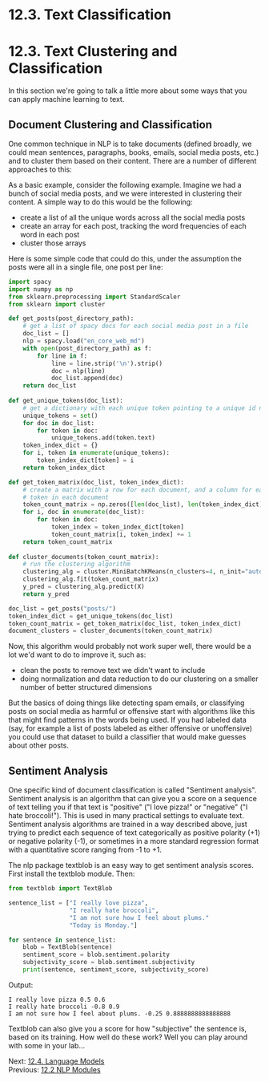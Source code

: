 # 12.3. Text Classification

# 12.3. Text Clustering and Classification

In this section we're going to talk a little more about some ways that you can apply machine learning to text.

## Document Clustering and Classification
One common technique in NLP is to take documents (defined broadly, we could mean sentences, paragraphs, books, 
emails, social media posts, etc.) and to cluster them based on their content. There are a number of different approaches
to this:

As a basic example, consider the following example. Imagine we had a bunch of social media posts, and we were interested 
in clustering their content. A simple way to do this would be the following:
- create a list of all the unique words across all the social media posts
- create an array for each post, tracking the word frequencies of each word in each post
- cluster those arrays

Here is some simple code that could do this, under the assumption the posts were all in a single file, one post per 
line:
```python
import spacy
import numpy as np
from sklearn.preprocessing import StandardScaler
from sklearn import cluster

def get_posts(post_directory_path):
    # get a list of spacy docs for each social media post in a file
    doc_list = []
    nlp = spacy.load("en_core_web_md")
    with open(post_directory_path) as f:
        for line in f:
            line = line.strip('\n').strip()
            doc = nlp(line)
            doc_list.append(doc)
    return doc_list
            
def get_unique_tokens(doc_list):
    # get a dictionary with each unique token pointing to a unique id number
    unique_tokens = set()
    for doc in doc_list:
        for token in doc:
            unique_tokens.add(token.text)
    token_index_dict = {}
    for i, token in enumerate(unique_tokens):
        token_index_dict[token] = i
    return token_index_dict

def get_token_matrix(doc_list, token_index_dict):
    # create a matrix with a row for each document, and a column for each token, giving us the freq of each 
    # token in each document
    token_count_matrix = np.zeros([len(doc_list), len(token_index_dict)])
    for i, doc in enumerate(doc_list):
        for token in doc:
            token_index = token_index_dict[token]
            token_count_matrix[i, token_index] += 1
    return token_count_matrix
            
def cluster_documents(token_count_matrix):
    # run the clustering algorithm
    clustering_alg = cluster.MiniBatchKMeans(n_clusters=4, n_init="auto")
    clustering_alg.fit(token_count_matrix)
    y_pred = clustering_alg.predict(X)
    return y_pred

doc_list = get_posts("posts/")
token_index_dict = get_unique_tokens(doc_list)
token_count_matrix = get_token_matrix(doc_list, token_index_dict)
document_clusters = cluster_documents(token_count_matrix)
```
Now, this algorithm would probably not work super well, there would be a lot we'd want to do to improve it, such as: 
- clean the posts to remove text we didn't want to include
- doing normalization and data reduction to do our clustering on a smaller number of better structured dimensions

But the basics of doing things like detecting spam emails, or classifying posts on social media as harmful or offensive
start with algorithms like this that might find patterns in the words being used. If you had labeled data (say, for 
example a list of posts labeled as either offensive or unoffensive) you could use that dataset to build a classifier that 
would make guesses about other posts.

## Sentiment Analysis
One specific kind of document classification is called "Sentiment analysis". Sentiment analysis is an algorithm that can 
give you a score on a sequence of text telling you if that text is "positive" ("I love pizza!" or "negative" ("I hate 
broccoli!"). This is used in many practical settings to evaluate text. Sentiment analysis algorithms are trained 
in a way described above, just trying to predict each sequence of text categorically as positive polarity (+1) or negative
polarity (-1), or sometimes in a more standard regression format with a quantitative score ranging from -1 to +1.

The nlp package textblob is an easy way to get sentiment analysis scores. First install the textblob module. Then:
```python
from textblob import TextBlob

sentence_list = ["I really love pizza",
                 "I really hate broccoli",
                 "I am not sure how I feel about plums."
                 "Today is Monday."]

for sentence in sentence_list:
    blob = TextBlob(sentence)
    sentiment_score = blob.sentiment.polarity
    subjectivity_score = blob.sentiment.subjectivity
    print(sentence, sentiment_score, subjectivity_score)
```
Output:
```text
I really love pizza 0.5 0.6
I really hate broccoli -0.8 0.9
I am not sure how I feel about plums. -0.25 0.8888888888888888
```
Textblob can also give you a score for how "subjective" the sentence is, based on its training. How well do these 
work? Well you can play around with some in your lab...

Next: [12.4. Language Models](../CH12/12.4.%20Language%20Models.md)<br>
Previous: [12.2 NLP Modules](../CH12/12.2.%20NLP%20Modules.md)
